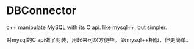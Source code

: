 # DBConnector
c++ manipulate MySQL with its C api. 
like mysql++, but simpler.

对mysql的C api做了封装，用起来可以方便些。
跟mysql++相似，但更简单。
